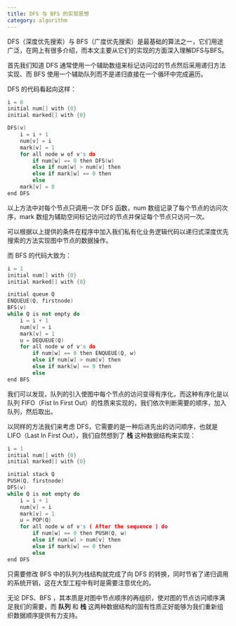 ```yaml
---
title: DFS 与 BFS 的实现思想
category: algorithm
---
```


DFS（深度优先搜索）与 BFS（广度优先搜索）是最基础的算法之一，它们用途广泛，在网上有很多介绍，而本文主要从它们的实现的方面深入理解DFS与BFS。
<!--more-->

首先我们知道 DFS 通常使用一个辅助数组来标记访问过的节点然后采用递归方法实现、而 BFS 使用一个辅助队列而不是递归直接在一个循环中完成遍历。

DFS 的代码看起向这样：

``` c++
i = 0
initial num[] with {0}
initial marked[] with {0}

DFS(v)
    i = i + 1
    num[v] = i
    mark[v] = 1
    for all node w of v's do
        if num[w] == 0 then DFS(w)
        else if num[w] > num[v] then
        else if mark[w] == 0 then
        else
    mark[v] = 0
end DFS
```

以上方法中对每个节点只调用一次 DFS 函数，num 数组记录了每个节点的访问次序，mark 数组为辅助空间标记访问过的节点并保证每个节点只访问一次。

可以根据以上提供的条件在程序中加入我们私有化业务逻辑代码以递归式深度优先搜索的方法实现图中节点的数据操作。

而 BFS 的代码大致为：

``` c++
i = 1
initial num[] with {0}
initial marked[] with {0}

initial queue Q
ENQUEUE(Q, firstnode)
BFS(v)
while Q is not empty do
    i = i + 1
    num[v] = i
    mark[v] = 1
    u = DEQUEUE(Q)
    for all node w of v's do
        if num[w] == 0 then ENQUEUE(Q, w)
        else if num[w] > num[v] then
        else if mark[w] == 0 then
        else
end BFS
```

我们可以发现，队列的引入使图中每个节点的访问变得有序化，而这种有序化是以队列 FIFO（Fist In First Out）的性质来实现的，我们依次判断需要的顺序，加入队列，然后取出。

以同样的方法我们来考虑 DFS，它需要的是一种后进先出的访问顺序，也就是 LIFO（Last In First Out），我们自然想到了 **栈** 这种数据结构来实现：

``` c++
i = 1
initial num[] with {0}
initial marked[] with {0}

initial stack Q
PUSH(Q, firstnode)
DFS(v)
while Q is not empty do
    i = i + 1
    num[v] = i
    mark[v] = 1
    u = POP(Q)
    for all node w of v's ( After the sequence ) do
        if num[w] == 0 then PUSH(Q, w)
        else if num[w] > num[v] then
        else if mark[w] == 0 then
        else
end DFS
```

只需要修改 BFS 中的队列为栈结构就完成了向 DFS 的转换，同时节省了递归调用的系统开销，这在大型工程中有时是需要注意优化的。

无论 DFS、BFS ，其本质是对图中节点顺序的再组织，使对图的节点访问顺序满足我们的需要，而 **队列** 和 **栈** 这两种数据结构的固有性质正好能够为我们重新组织数据顺序提供有力支持。
